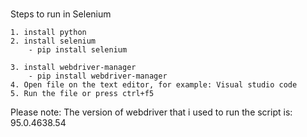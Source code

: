 #

Steps to run in Selenium 
 
	1. install python
	2. install selenium
		- pip install selenium

	3. install webdriver-manager
		- pip install webdriver-manager
	4. Open file on the text editor, for example: Visual studio code
	5. Run the file or press ctrl+f5

Please note:
	The version of webdriver that i used to run the script is: 95.0.4638.54
